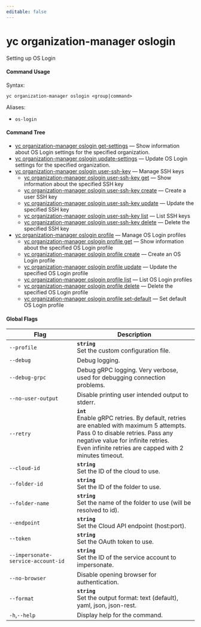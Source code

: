 ```yaml
---
editable: false
---
```


# yc organization-manager oslogin

Setting up OS Login

#### Command Usage

Syntax: 

`yc organization-manager oslogin <group|command>`

Aliases: 

- `os-login`

#### Command Tree

- [yc organization-manager oslogin get-settings](get-settings.md) — Show information about OS Login settings for the specified organization.
- [yc organization-manager oslogin update-settings](update-settings.md) — Update OS Login settings for the specified organization.
- [yc organization-manager oslogin user-ssh-key](user-ssh-key/index.md) — Manage SSH keys
	- [yc organization-manager oslogin user-ssh-key get](user-ssh-key/get.md) — Show information about the specified SSH key
	- [yc organization-manager oslogin user-ssh-key create](user-ssh-key/create.md) — Create a user SSH key
	- [yc organization-manager oslogin user-ssh-key update](user-ssh-key/update.md) — Update the specified SSH key
	- [yc organization-manager oslogin user-ssh-key list](user-ssh-key/list.md) — List SSH keys
	- [yc organization-manager oslogin user-ssh-key delete](user-ssh-key/delete.md) — Delete the specified SSH key
- [yc organization-manager oslogin profile](profile/index.md) — Manage OS Login profiles
	- [yc organization-manager oslogin profile get](profile/get.md) — Show information about the specified OS Login profile
	- [yc organization-manager oslogin profile create](profile/create.md) — Create an OS Login profile
	- [yc organization-manager oslogin profile update](profile/update.md) — Update the specified OS Login profile
	- [yc organization-manager oslogin profile list](profile/list.md) — List OS Login profiles
	- [yc organization-manager oslogin profile delete](profile/delete.md) — Delete the specified OS Login profile
	- [yc organization-manager oslogin profile set-default](profile/set-default.md) — Set default OS Login profile

#### Global Flags

| Flag | Description |
|----|----|
|`--profile`|<b>`string`</b><br/>Set the custom configuration file.|
|`--debug`|Debug logging.|
|`--debug-grpc`|Debug gRPC logging. Very verbose, used for debugging connection problems.|
|`--no-user-output`|Disable printing user intended output to stderr.|
|`--retry`|<b>`int`</b><br/>Enable gRPC retries. By default, retries are enabled with maximum 5 attempts.<br/>Pass 0 to disable retries. Pass any negative value for infinite retries.<br/>Even infinite retries are capped with 2 minutes timeout.|
|`--cloud-id`|<b>`string`</b><br/>Set the ID of the cloud to use.|
|`--folder-id`|<b>`string`</b><br/>Set the ID of the folder to use.|
|`--folder-name`|<b>`string`</b><br/>Set the name of the folder to use (will be resolved to id).|
|`--endpoint`|<b>`string`</b><br/>Set the Cloud API endpoint (host:port).|
|`--token`|<b>`string`</b><br/>Set the OAuth token to use.|
|`--impersonate-service-account-id`|<b>`string`</b><br/>Set the ID of the service account to impersonate.|
|`--no-browser`|Disable opening browser for authentication.|
|`--format`|<b>`string`</b><br/>Set the output format: text (default), yaml, json, json-rest.|
|`-h`,`--help`|Display help for the command.|
